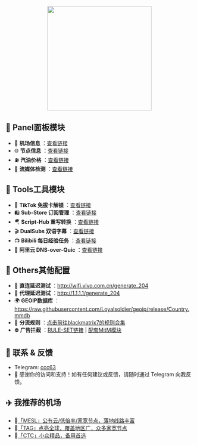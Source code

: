<div align="center">
 <img src="https://raw.githubusercontent.com/cc63/Surge/main/Module.PNG" width="280">
</div>

## 📖 Panel面板模块

- 🛫 **机场信息** ：[查看链接](https://github.com/cc63/Surge/tree/main/Module/Panel/Sub-info)
- 🌐 **节点信息** ：[查看链接](https://github.com/cc63/Surge/tree/main/Module/Panel/IP-info)
- ⛽ **汽油价格** ：[查看链接](https://github.com/cc63/Surge/tree/main/Module/Panel/QiYou)
- 🎥 **流媒体检测** ：[查看链接](https://github.com/cc63/Surge/tree/main/Module/Panel/Stream)


## 🔧 Tools工具模块

- 🎵 **TikTok 免拔卡解锁** ：[查看链接](https://github.com/Semporia/TikTok-Unlock)
- 🛍️ **Sub-Store 订阅管理** ：[查看链接](https://github.com/sub-store-org/Sub-Store)
- 🪂 **Script-Hub 重写转换** ：[查看链接](https://github.com/Script-Hub-Org/Script-Hub)
- 🎬 **DualSubs 双语字幕** ：[查看链接](https://github.com/DualSubs/Universal)
- 📺 **Bilibili 每日经验任务** ：[查看链接](https://raw.githubusercontent.com/ClydeTime/BiliBili/main/modules/BiliBiliDailyBonus.sgmodule)
- 🔐 **阿里云 DNS-over-Quic** ：[查看链接](https://raw.githubusercontent.com/cc63/Surge/main/Module/Spec/DNS-Quic.sgmodule)

## 🔧 Others其他配置
-  🛜 **直连延迟测试** ：http://wifi.vivo.com.cn/generate_204
-  🛜 **代理延迟测试** ：http://1.1.1.1/generate_204
-  🌍 **GEOIP数据库** ：https://raw.githubusercontent.com/Loyalsoldier/geoip/release/Country.mmdb
-  🚥 **分流规则** ：[点击前往blackmatrix7的规则合集](https://github.com/blackmatrix7/ios_rule_script/tree/master/rule/Surge)
-  ⛔ **广告拦截** ：[RULE-SET链接](https://raw.githubusercontent.com/blackmatrix7/ios_rule_script/master/rule/Surge/Advertising/Advertising_All_No_Resolve.list) | [配套MitM模块](https://raw.githubusercontent.com/blackmatrix7/ios_rule_script/master/rule/Surge/Advertising/Advertising_MITM.sgmodule)

## 💼 联系 & 反馈
-  Telegram: [ccc63](https://t.me/ccc63)
- 🙌 感谢你的访问和支持！如有任何建议或反馈，请随时通过 Telegram 向我反馈。


## ✈️ 我推荐的机场

- 🚀[「MESL」公有云/低倍率/家宽节点，落地线路丰富](https://in.mesl.cloud/#/register?code=YiKXC8T0)
- 🚀[「TAG」点亮全球，覆盖地区广，众多家宽节点](https://tagss03.pro/#/auth/xfm2jXlF)
- 🚀[「CTC」小众精品，备用首选](https://www.jinglongyu.com/#/register?code=NhhJLvBB)
